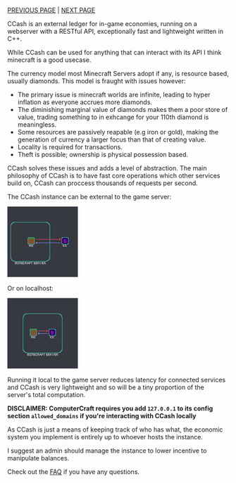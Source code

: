 [PREVIOUS PAGE](../README.md) | [NEXT PAGE](connected_services/how_to/explanation.md)

CCash is an external ledger for in-game economies, running on a webserver with a RESTful API, exceptionally fast and lightweight written in C++.

While CCash can be used for anything that can interact with its API I think minecraft is a good usecase.

The currency model most Minecraft Servers adopt if any, is resource based, usually diamonds. This model is fraught with issues however:

* The primary issue is minecraft worlds are infinite, leading to hyper inflation as everyone accrues more diamonds.
* The diminishing marginal value of diamonds makes them a poor store of value, trading something to in exhcange for your 110th diamond is meaningless.
* Some resources are passively reapable (e.g iron or gold), making the generation of currency a larger focus than that of creating value.
* Locality is required for transactions.
* Theft is possible; ownership is physical possession based.

CCash solves these issues and adds a level of abstraction. The main philosophy of CCash is to have fast core operations which other services build on, CCash can proccess thousands of requests per second.

The CCash instance can be external to the game server:

![image](external_diagram.png)

Or on localhost:

![image](localhost_diagram.png)

Running it local to the game server reduces latency for connected services and CCash is very lightweight and so will be a tiny proportion of the server's total computation.

**DISCLAIMER: ComputerCraft requires you add `127.0.0.1` to its config section `allowed_domains` if you're interacting with CCash locally**   

As CCash is just a means of keeping track of who has what, the economic system you implement is entirely up to whoever hosts the instance.

I suggest an admin should manage the instance to lower incentive to manipulate balances.

Check out the [FAQ](FAQ.md) if you have any questions.
